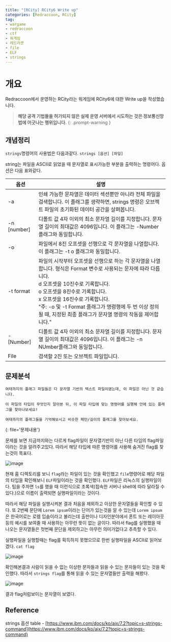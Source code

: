 ```yaml
---
title: "[RCity] RCity6 Write up"
categories: [Redraccoon, RCity]
tag:
- wargame
- redraccoon
- ctf
- 워게임
- 레드라쿤
- file
- ELF
- strings
---
```


# 개요
Redraccoon에서 운영하는 RCity라는 워게임에 RCity6에 대한 Write up을 작성했습니다.


> **해당 공격 기법들을 허가되지 않은 실제 운영 서버에서 시도하는 것은 정보통신망법에 어긋나는 행위입니다.**
{: .prompt-warning }

## 개념정리
`strings`명령어의 사용법은 다음과같다. `strings [옵션] [파일]`

string는 파일을 ASCII로 읽었을 때 문자열로 표시가능한 부분을 출력하는 명령어다. 옵션은 다음 표와같다.

|옵션|설명|
|----|----|
|-a| 인쇄 가능한 문자열은 데이터 섹션뿐만 아니라 전체 파일을 검색합니다. 이 플래그를 생략하면, strings 명령은 오브젝트 파일의 초기화된 데이터 공간을 살펴봅니다.|
|-n [number]|디폴트 값 4자 이외의 최소 문자열 길이를 지정합니다. 문자열 길이의 최대값은 4096입니다. 이 플래그는 -Number 플래그와 동일합니다.|
|-o|파일에서 8진 오프셋을 선행으로 각 문자열을 나열합니다. 이 플래그는 -t o 플래그와 동일합니다.|
|-t format| 파일의 시작부터 오프셋을 선행으로 하는 각 문자열을 나열합니다. 형식은 Format 변수로 사용되는 문자에 따라 다릅니다. <br> d 오프셋을 10진수로 기록합니다. <br> o 오프셋을 8진수로 기록합니다. <br> x 오프셋을 16진수로 기록합니다. <br> "주: -o 및 -t Format 플래그가 명령행에 두 번 이상 정의될 때, 지정된 최종 플래그가 문자열 명령의 작동을 제어합니다."|
|-[Number]|디폴트 값 4자 이외의 최소 문자열 길이를 지정합니다. 문자열 길이의 최대값은 4096입니다. 이 플래그는 -n NUmber플래그와 동일합니다.|
|File|검색할 2진 또는 오브젝트 파일입니다.|

## 문제분석
```
여태까지의 플래그 파일들은 다 문자열 기반의 텍스트 파일이였는데, 이 파일은 아닌 것 같습니다.

이 파일의 타입이 무엇인지 알아본 뒤, 이 파일 타입에 맞는 명령어를 실행해 안에 있는 플래그를 찾아나보세요!

여태까지의 플래그들을 기억해보시고 비슷한 패턴/길이의 플래그를 찾아보세요.
``` 
{: file='문제내용'}

문제를 보면 지금까지와는 다르게 flag파일이 문자열기반이 아닌 다른 타입의 flag파일이라는 것을 알려주고있다. 따라서 해당 타입에 따른 명령어를 사용해 숨겨진 flag를 찾는것이 목표다.

![image](https://Jimin0605.github.io/assets/img/Redraccoon/RCity/20.png)

현재 홈 디렉토리를 보니 `flag`라는 파일이 있는 것을 확인했고 `file`명령어로 해당 파일의 타입을 확인해보니 `ELF`파일이라는 것을 확인했다. `ELF`파일은 리눅스의 실행파일이다. 팁을 주자면 `ls`를 했을 때 이런식으로 초록색(접속한 서버나 shell에 따라 달라질 수 있다.)으로 이름이 출력되면 실행파일이라는 것이다.

따라서 해당 파일을 실행시켜본 결과 처음을 제외하고 이상한 문자열들을 확인할 수 있다. 또 2번째 문단에 `Lorem ipsum`이라는 단어가 있는것을 알 수 있는데 `Lorem ipsum`은 한국어로는 로렘 입숨이라고 불리는데 출판이나 디자인분야에서 폰트 또는 레이아웃등의 예시를 보여줄 때 사용하는 아무런 뜻이 없는 글이다. 따라서 flag를 실행했을 때 나오는 문자열들은 첫번째 문단을 제외하고는 아무런 의미가없다고 추측할 수 있다.

실행파일을 실행할때는 flag를 획득하지 못했으므로 한번 실행파일을 ASCII로 읽어보겠다. `cat flag`

![image](https://Jimin0605.github.io/assets/img/Redraccoon/RCity/21.png)

확인해본결과 사람이 읽을 수 없는 이상한 문자들과 읽을 수 있는 문자들이 있는 것을 확인했다. 따라서 `strings flag`를 통해 읽을 수 있는 문자열들만 출력을 해봤다.

![image](https://Jimin0605.github.io/assets/img/Redraccoon/RCity/22.png)

결과 flag처럼보이는 문자열이 보였다.




## Reference
strings 옵션 table - [https://www.ibm.com/docs/ko/aix/7.2?topic=s-strings-command](https://www.ibm.com/docs/ko/aix/7.2?topic=s-strings-command)


